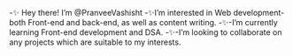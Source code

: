 -✨ Hey there! I’m @PranveeVashisht
-✨I’m interested in Web development- both Front-end and back-end, as well as content writing.
-✨-I’m currently learning Front-end development and DSA.
-✨-I’m looking to collaborate on any projects which are suitable to my interests.


<!---
PranveeVashisht/PranveeVashisht is a ✨ special ✨ repository because its `README.md` (this file) appears on your GitHub profile.
You can click the Preview link to take a look at your changes.
--->
